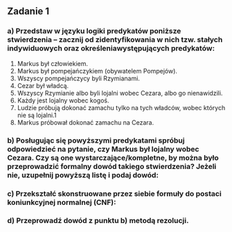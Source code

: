 ## Zadanie 1
### a) Przedstaw w języku logiki predykatów poniższe stwierdzenia – zacznij od zidentyfikowania w nich tzw. stałych indywiduowych oraz określeniawystępujących predykatów:
1. Markus był człowiekiem.
2. Markus był pompejańczykiem (obywatelem Pompejów).
3. Wszyscy pompejańczycy byli Rzymianami.
4. Cezar był władcą.
5. Wszyscy Rzymianie albo byli lojalni wobec Cezara, albo go nienawidzili.
6. Każdy jest lojalny wobec kogoś.
7. Ludzie próbują dokonać zamachu tylko na tych władców, wobec których nie
są lojalni.1
8. Markus próbował dokonać zamachu na Cezara.
### b) Posługując się powyższymi predykatami spróbuj odpowiedzieć na pytanie, czy Markus był lojalny wobec Cezara. Czy są one wystarczające/kompletne, by można było przeprowadzić formalny dowód takiego stwierdzenia? Jeżeli nie, uzupełnij powyższą listę i podaj dowód:
### c) Przekształć skonstruowane przez siebie formuły do postaci koniunkcyjnej normalnej (CNF):
### d) Przeprowadź dowód z punktu b) metodą rezolucji.
